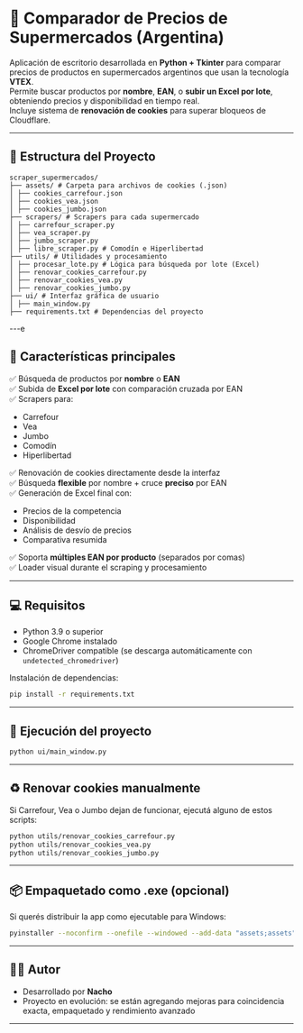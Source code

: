 # 🛒 Comparador de Precios de Supermercados (Argentina)

Aplicación de escritorio desarrollada en **Python + Tkinter** para comparar precios de productos en supermercados argentinos que usan la tecnología **VTEX**.  
Permite buscar productos por **nombre**, **EAN**, o **subir un Excel por lote**, obteniendo precios y disponibilidad en tiempo real.  
Incluye sistema de **renovación de cookies** para superar bloqueos de Cloudflare.

---

## 🧱 Estructura del Proyecto

```
scraper_supermercados/
├── assets/ # Carpeta para archivos de cookies (.json)
│ ├── cookies_carrefour.json
│ ├── cookies_vea.json
│ ├── cookies_jumbo.json
├── scrapers/ # Scrapers para cada supermercado
│ ├── carrefour_scraper.py
│ ├── vea_scraper.py
│ ├── jumbo_scraper.py
│ ├── libre_scraper.py # Comodín e Hiperlibertad
├── utils/ # Utilidades y procesamiento
│ ├── procesar_lote.py # Lógica para búsqueda por lote (Excel)
│ ├── renovar_cookies_carrefour.py
│ ├── renovar_cookies_vea.py
│ ├── renovar_cookies_jumbo.py
├── ui/ # Interfaz gráfica de usuario
│ ├── main_window.py
├── requirements.txt # Dependencias del proyecto
```

---e

## 🚀 Características principales

✅ Búsqueda de productos por **nombre** o **EAN**  
✅ Subida de **Excel por lote** con comparación cruzada por EAN  
✅ Scrapers para:

- Carrefour
- Vea
- Jumbo
- Comodín
- Hiperlibertad

✅ Renovación de cookies directamente desde la interfaz  
✅ Búsqueda **flexible** por nombre + cruce **preciso** por EAN  
✅ Generación de Excel final con:

- Precios de la competencia
- Disponibilidad
- Análisis de desvío de precios
- Comparativa resumida

✅ Soporta **múltiples EAN por producto** (separados por comas)  
✅ Loader visual durante el scraping y procesamiento

---

## 💻 Requisitos

- Python 3.9 o superior
- Google Chrome instalado
- ChromeDriver compatible (se descarga automáticamente con `undetected_chromedriver`)

Instalación de dependencias:

```bash
pip install -r requirements.txt
```

---

## 🧪 Ejecución del proyecto

```bash
python ui/main_window.py
```

---

## ♻️ Renovar cookies manualmente

Si Carrefour, Vea o Jumbo dejan de funcionar, ejecutá alguno de estos scripts:

```bash
python utils/renovar_cookies_carrefour.py
python utils/renovar_cookies_vea.py
python utils/renovar_cookies_jumbo.py

```

---

## 📦 Empaquetado como .exe (opcional)

Si querés distribuir la app como ejecutable para Windows:

```bash
pyinstaller --noconfirm --onefile --windowed --add-data "assets;assets" ui/main_window.py
```

---

## 👨‍💻 Autor

- Desarrollado por **Nacho**
- Proyecto en evolución: se están agregando mejoras para coincidencia exacta, empaquetado y rendimiento avanzado

---
